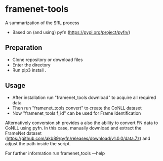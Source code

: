 # framenet-tools

A summarization of the SRL process
- Based on (and using) pyfn (https://pypi.org/project/pyfn/)

## Preparation
- Clone repository or download files
- Enter the directory
- Run pip3 install . 


## Usage
- After installation run "framenet_tools download" to acquire all required data
- Then run "framenet_tools convert" to create the CoNLL dataset
- Now "framenet_tools f_id" can be used for Frame Identification

Alternatively conversion.sh provides a also the ability to convert FN data to CoNLL using pyfn.
In this case, manually download and extract the FrameNet dataset (https://github.com/akb89/pyfn/releases/download/v1.0.0/data.7z)
and adjust the path inside the script.

For further information run framenet_tools --help